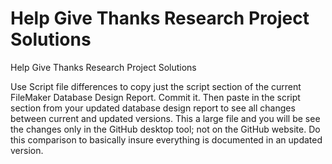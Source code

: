 Help Give Thanks Research Project Solutions
================

Help Give Thanks Research Project Solutions


Use Script file differences to copy just the script section of the current FileMaker Database Design Report.  Commit it.  Then paste in the script section from your updated database design report to see all changes between current and updated versions.  This a large file and you will be see the changes only in the GitHub desktop tool; not on the GitHub website.  Do this comparison  to basically insure everything is documented in an updated version.
